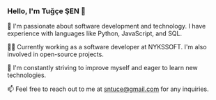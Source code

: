 ### Hello, I'm Tuğçe ŞEN 👋

🚀 I'm passionate about software development and technology. I have experience with languages like Python, JavaScript, and SQL.

👨‍💻 Currently working as a software developer at NYKSSOFT. I'm also involved in open-source projects.

🌱 I'm constantly striving to improve myself and eager to learn new technologies.

📫 Feel free to reach out to me at sntuce@gmail.com for any inquiries.

<!---
sentugce/sentugce is a ✨ special ✨ repository because its `README.md` (this file) appears on your GitHub profile.
You can click the Preview link to take a look at your changes.
--->
